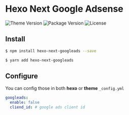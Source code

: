 # Hexo Next Google Adsense

![Theme Version](https://img.shields.io/badge/NexT-v8.4.0+-blue?style=flat-square)
![Package Version](https://img.shields.io/github/package-json/v/xyfy/hexo-next-googleads?style=flat-square)
![License](https://img.shields.io/github/license/xyfy/hexo-next-googleads?style=flat-square)

## Install

```bash
$ npm install hexo-next-googleads --save
```

```bash
$ yarn add hexo-next-googleads
```

## Configure

You can config those in both **hexo** or **theme** `_config.yml`

``` yaml
googleads:
  enable: false
  cliend_id: # google ads client id
```
